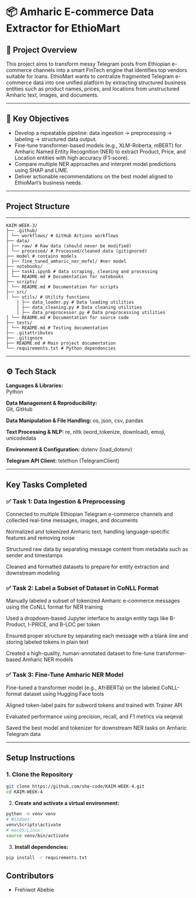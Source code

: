 # 📦 Amharic E-commerce Data Extractor for EthioMart

## 📌 Project Overview

This project aims to transform messy Telegram posts from Ethiopian e-commerce channels into a smart FinTech engine that identifies top vendors suitable for loans. EthioMart wants to centralize fragmented Telegram e-commerce data into one unified platform by extracting structured business entities such as product names, prices, and locations from unstructured Amharic text, images, and documents.

---


## 🔑 Key Objectives

- Develop a repeatable pipeline: data ingestion → preprocessing → labeling → structured data output.
- Fine-tune transformer-based models (e.g., XLM-Roberta, mBERT) for Amharic Named Entity Recognition (NER) to extract Product, Price, and Location entities with high accuracy (F1-score).
- Compare multiple NER approaches and interpret model predictions using SHAP and LIME.
- Deliver actionable recommendations on the best model aligned to EthioMart’s business needs.

---

## Project Structure
---
```
KAIM-WEEK-3/
├── .github/
│ └── workflows/ # GitHub Actions workflows
├── data/
│ ├── raw/ # Raw data (should never be modified)
│ └── processed/ # Processed/cleaned data (gitignored)
├── model # contains models
│ ├── fine_tuned_amharic_ner_mofel/ #ner model
├── notebooks/
│ ├── task1.ipynb # data scraping, cleaning and processing
│ └── README.md # Documentation for notebooks
├── scripts/
│ └── README.md # Documentation for scripts
├── src/
│ └── utils/ # Utility functions
    │ ├── data_loader.py # Data loading utilities
    │ ├── data_cleaning.py # Data cleaning utilities
    │ ├── data_preprocessor.py # Data preprocessing utilities
│ └── README.md # Documentation for source code
├── tests/
│ └── README.md # Testing documentation
├── .gitattributes
├── .gitignore
├── README.md # Main project documentation
└── requirements.txt # Python dependencies
```
---

## ⚙️ Tech Stack

**Languages & Libraries:**  
Python

**Data Management & Reproducibility:**  
Git, GitHub

**Data Manipulation & File Handling:**
os, json, csv, pandas

**Text Processing & NLP:**
re, nltk (word_tokenize, download), emoji, unicodedata

**Environment & Configuration:**
dotenv (load_dotenv)

**Telegram API Client:**
telethon (TelegramClient)

---

## Key Tasks Completed

### ✅ Task 1: Data Ingestion & Preprocessing
Connected to multiple Ethiopian Telegram e-commerce channels and collected real-time messages, images, and documents

Normalized and tokenized Amharic text, handling language-specific features and removing noise

Structured raw data by separating message content from metadata such as sender and timestamps

Cleaned and formatted datasets to prepare for entity extraction and downstream modeling

### ✅ Task 2: Label a Subset of Dataset in CoNLL Format
Manually labeled a subset of tokenized Amharic e-commerce messages using the CoNLL format for NER training

Used a dropdown-based Jupyter interface to assign entity tags like B-Product, I-PRICE, and B-LOC per token

Ensured proper structure by separating each message with a blank line and storing labeled tokens in plain text

Created a high-quality, human-annotated dataset to fine-tune transformer-based Amharic NER models

### ✅ Task 3: Fine-Tune Amharic NER Model
Fine-tuned a transformer model (e.g., AfriBERTa) on the labeled CoNLL-format dataset using Hugging Face tools

Aligned token-label pairs for subword tokens and trained with Trainer API

Evaluated performance using precision, recall, and F1 metrics via seqeval

Saved the best model and tokenizer for downstream NER tasks on Amharic Telegram data

---
## Setup Instructions

### 1. Clone the Repository

```bash
git clone https://github.com/she-code/KAIM-WEEK-4.git
cd KAIM-WEEK-4
```

2. **Create and activate a virtual environment:**

```bash
python -m venv venv
# Windows:
venv\Scripts\activate
# macOS/Linux:
source venv/bin/activate
```
3. **Install dependencies:**

```bash
pip install -r requirements.txt

```

## Contributors
- Frehiwot Abebie

